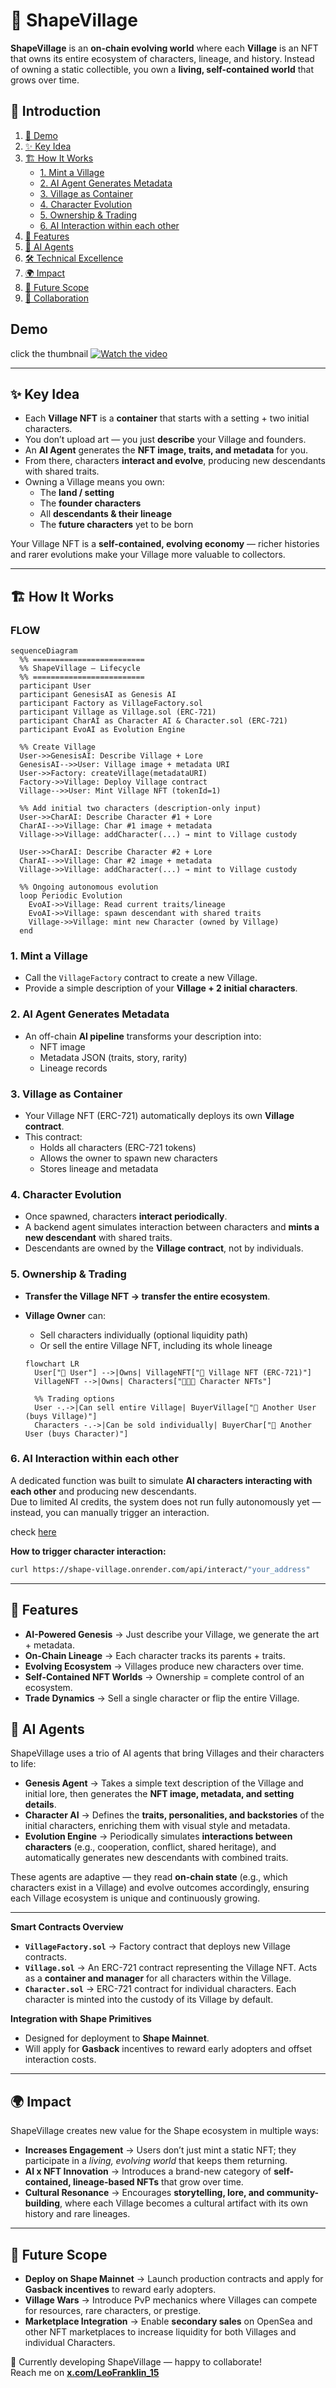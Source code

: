 # 🌱 ShapeVillage

**ShapeVillage** is an **on-chain evolving world** where each **Village** is an NFT that owns its entire ecosystem of characters, lineage, and history. Instead of owning a static collectible, you own a **living, self-contained world** that grows over time.


## 📑 Introduction

1. [🎥 Demo](#demo)  
2. [✨ Key Idea](#-key-idea)  
3. [🏗 How It Works](#-how-it-works)  
   - [1. Mint a Village](#1-mint-a-village)  
   - [2. AI Agent Generates Metadata](#2-ai-agent-generates-metadata)  
   - [3. Village as Container](#3-village-as-container)  
   - [4. Character Evolution](#4-character-evolution)  
   - [5. Ownership & Trading](#5-ownership--trading)  
   - [6. AI Interaction within each other](#6-ai-interaction-within-each-other)  
4. [🔮 Features](#-features)  
5. [🤖 AI Agents](#-ai-agents)  
6. [🛠 Technical Excellence](#smart-contracts-overview)  
7. [🌍 Impact](#-impact)  
8. [🔮 Future Scope](#-future-scope)  
9. [🤝 Collaboration](#currently-developing-shapevillage--happy-to-collaborate)  


## Demo

click the thumbnail
[![Watch the video](https://shapevillage.vercel.app/fav.png)](https://youtu.be/pBBbcoEWKfc)

---

## ✨ Key Idea

- Each **Village NFT** is a **container** that starts with a setting + two initial characters.
- You don’t upload art — you just **describe** your Village and founders.
- An **AI Agent** generates the **NFT image, traits, and metadata** for you.
- From there, characters **interact and evolve**, producing new descendants with shared traits.
- Owning a Village means you own:
  - The **land / setting**
  - The **founder characters**
  - All **descendants & their lineage**
  - The **future characters** yet to be born

Your Village NFT is a **self-contained, evolving economy** — richer histories and rarer evolutions make your Village more valuable to collectors.

---

## 🏗 How It Works

### FLOW

```mermaid
sequenceDiagram
  %% =========================
  %% ShapeVillage — Lifecycle
  %% =========================
  participant User
  participant GenesisAI as Genesis AI
  participant Factory as VillageFactory.sol
  participant Village as Village.sol (ERC‑721)
  participant CharAI as Character AI & Character.sol (ERC‑721)
  participant EvoAI as Evolution Engine

  %% Create Village
  User->>GenesisAI: Describe Village + Lore
  GenesisAI-->>User: Village image + metadata URI
  User->>Factory: createVillage(metadataURI)
  Factory->>Village: Deploy Village contract
  Village-->>User: Mint Village NFT (tokenId=1)

  %% Add initial two characters (description-only input)
  User->>CharAI: Describe Character #1 + Lore
  CharAI-->>Village: Char #1 image + metadata
  Village->>Village: addCharacter(...) → mint to Village custody

  User->>CharAI: Describe Character #2 + Lore
  CharAI-->>Village: Char #2 image + metadata
  Village->>Village: addCharacter(...) → mint to Village custody

  %% Ongoing autonomous evolution
  loop Periodic Evolution
    EvoAI->>Village: Read current traits/lineage
    EvoAI->>Village: spawn descendant with shared traits
    Village->>Village: mint new Character (owned by Village)
  end
```

### 1. Mint a Village

- Call the `VillageFactory` contract to create a new Village.
- Provide a simple description of your **Village + 2 initial characters**.

### 2. AI Agent Generates Metadata

- An off-chain **AI pipeline** transforms your description into:
  - NFT image
  - Metadata JSON (traits, story, rarity)
  - Lineage records

### 3. Village as Container

- Your Village NFT (ERC-721) automatically deploys its own **Village contract**.
- This contract:
  - Holds all characters (ERC-721 tokens)
  - Allows the owner to spawn new characters
  - Stores lineage and metadata

### 4. Character Evolution

- Once spawned, characters **interact periodically**.
- A backend agent simulates interaction between characters and **mints a new descendant** with shared traits.
- Descendants are owned by the **Village contract**, not by individuals.

### 5. Ownership & Trading

- **Transfer the Village NFT → transfer the entire ecosystem**.
- **Village Owner** can:

  - Sell characters individually (optional liquidity path)
  - Or sell the entire Village NFT, including its whole lineage

  ```mermaid
  flowchart LR
    User["👤 User"] -->|Owns| VillageNFT["🏡 Village NFT (ERC-721)"]
    VillageNFT -->|Owns| Characters["🧑‍🤝‍🧑 Character NFTs"]

    %% Trading options
    User -.->|Can sell entire Village| BuyerVillage["👤 Another User (buys Village)"]
    Characters -.->|Can be sold individually| BuyerChar["👤 Another User (buys Character)"]

  ```
### 6. AI Interaction within each other

A dedicated function was built to simulate **AI characters interacting with each other** and producing new descendants.  
Due to limited AI credits, the system does not run fully autonomously yet — instead, you can manually trigger an interaction.

check [here](https://github.com/LeoFranklin015/shape-village/blob/master/backend/src/updateUserCharacter.ts)

**How to trigger character interaction:**

```bash
curl https://shape-village.onrender.com/api/interact/"your_address"
```
---

## 🔮 Features

- **AI-Powered Genesis** → Just describe your Village, we generate the art + metadata.
- **On-Chain Lineage** → Each character tracks its parents + traits.
- **Evolving Ecosystem** → Villages produce new characters over time.
- **Self-Contained NFT Worlds** → Ownership = complete control of an ecosystem.
- **Trade Dynamics** → Sell a single character or flip the entire Village.

## 🤖 AI Agents

ShapeVillage uses a trio of AI agents that bring Villages and their characters to life:

- **Genesis Agent** → Takes a simple text description of the Village and initial lore, then generates the **NFT image, metadata, and setting details**.  
- **Character AI** → Defines the **traits, personalities, and backstories** of the initial characters, enriching them with visual style and metadata.  
- **Evolution Engine** → Periodically simulates **interactions between characters** (e.g., cooperation, conflict, shared heritage), and automatically generates new descendants with combined traits.  

These agents are adaptive — they read **on-chain state** (e.g., which characters exist in a Village) and evolve outcomes accordingly, ensuring each Village ecosystem is unique and continuously growing.

---


**Smart Contracts Overview**  
- **`VillageFactory.sol`** → Factory contract that deploys new Village contracts.  
- **`Village.sol`** → An ERC-721 contract representing the Village NFT. Acts as a **container and manager** for all characters within the Village.  
- **`Character.sol`** → ERC-721 contract for individual characters. Each character is minted into the custody of its Village by default.  

**Integration with Shape Primitives**  
- Designed for deployment to **Shape Mainnet**.  
- Will apply for **Gasback** incentives to reward early adopters and offset interaction costs.  

---
## 🌍 Impact

ShapeVillage creates new value for the Shape ecosystem in multiple ways:

- **Increases Engagement** → Users don’t just mint a static NFT; they participate in a *living, evolving world* that keeps them returning.  
- **AI x NFT Innovation** → Introduces a brand-new category of **self-contained, lineage-based NFTs** that grow over time.  
- **Cultural Resonance** → Encourages **storytelling, lore, and community-building**, where each Village becomes a cultural artifact with its own history and rare lineages.  

---
## 🔮 Future Scope

- **Deploy on Shape Mainnet** → Launch production contracts and apply for **Gasback incentives** to reward early adopters.  
- **Village Wars** → Introduce PvP mechanics where Villages can compete for resources, rare characters, or prestige.  
- **Marketplace Integration** → Enable **secondary sales** on OpenSea and other NFT marketplaces to increase liquidity for both Villages and individual Characters. 




🚧 Currently developing ShapeVillage — happy to collaborate!  
Reach me on **[x.com/LeoFranklin_15](https://x.com/LeoFranklin_15)**  
